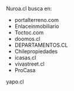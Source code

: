 Nuroa.cl busca en:
- portalterreno.com
- Enlaceinmobiliario
- Toctoc.com
- doomos.cl
- DEPARTAMENTOS.CL
- Chilepropiedades
- icasas.cl
- vivastreet.cl
- ProCasa

yapo.cl

